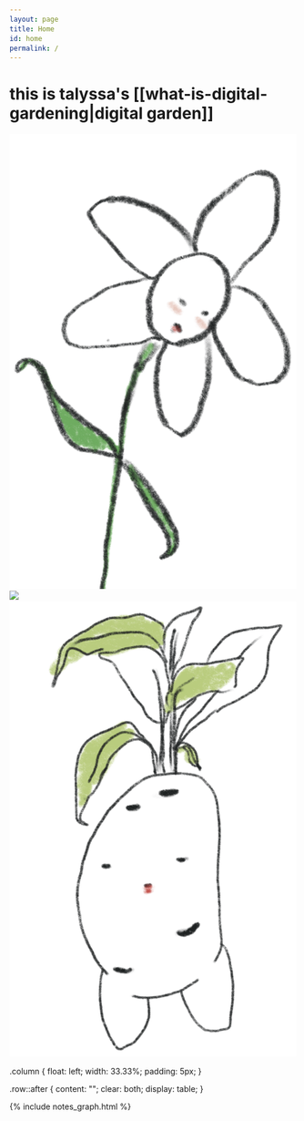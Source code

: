 ```yaml
---
layout: page
title: Home
id: home
permalink: /
---
```


# this is talyssa's [[what-is-digital-gardening|digital garden]] 

<div class="row">
  <div class="column">
    <img src="assets/index/index1.png" style="height:50%">
  </div>
  <div class="column">
    <img src="assets/index/index2.png" style="height:50%">
  </div>
  <div class="column">
    <img src="assets/index/index3.png" style="height:50%">
  </div>
</div>

<!-- Three image containers (use 25% for four, and 50% for two, etc) -->
.column {
  float: left;
  width: 33.33%;
  padding: 5px;
}

<!-- Clear floats after image containers -->
.row::after {
  content: "";
  clear: both;
  display: table;
}

{% include notes_graph.html %}


<style>
  .wrapper {
    max-width: 46em;
  }
</style>
